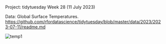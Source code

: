 Project: tidytuesday Week 28 (11 July 2023)

Data: Global Surface Temperatures. https://github.com/rfordatascience/tidytuesday/blob/master/data/2023/2023-07-11/readme.md

![temp1](https://github.com/sejaldavla/Portfolio-Projects/assets/77356703/def34e1a-3dc9-4f6a-9e1c-221aa107b1eb)

